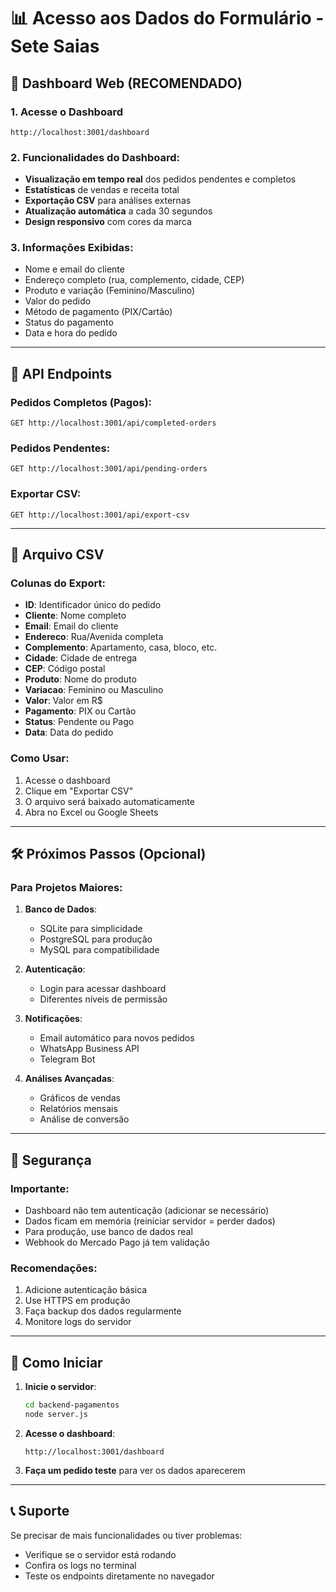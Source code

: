 # 📊 Acesso aos Dados do Formulário - Sete Saias

## 🚀 Dashboard Web (RECOMENDADO)

### 1. Acesse o Dashboard

```
http://localhost:3001/dashboard
```

### 2. Funcionalidades do Dashboard:

- **Visualização em tempo real** dos pedidos pendentes e completos
- **Estatísticas** de vendas e receita total
- **Exportação CSV** para análises externas
- **Atualização automática** a cada 30 segundos
- **Design responsivo** com cores da marca

### 3. Informações Exibidas:

- Nome e email do cliente
- Endereço completo (rua, complemento, cidade, CEP)
- Produto e variação (Feminino/Masculino)
- Valor do pedido
- Método de pagamento (PIX/Cartão)
- Status do pagamento
- Data e hora do pedido

---

## 🔧 API Endpoints

### Pedidos Completos (Pagos):

```
GET http://localhost:3001/api/completed-orders
```

### Pedidos Pendentes:

```
GET http://localhost:3001/api/pending-orders
```

### Exportar CSV:

```
GET http://localhost:3001/api/export-csv
```

---

## 📁 Arquivo CSV

### Colunas do Export:

- **ID**: Identificador único do pedido
- **Cliente**: Nome completo
- **Email**: Email do cliente
- **Endereco**: Rua/Avenida completa
- **Complemento**: Apartamento, casa, bloco, etc.
- **Cidade**: Cidade de entrega
- **CEP**: Código postal
- **Produto**: Nome do produto
- **Variacao**: Feminino ou Masculino
- **Valor**: Valor em R$
- **Pagamento**: PIX ou Cartão
- **Status**: Pendente ou Pago
- **Data**: Data do pedido

### Como Usar:

1. Acesse o dashboard
2. Clique em "Exportar CSV"
3. O arquivo será baixado automaticamente
4. Abra no Excel ou Google Sheets

---

## 🛠 Próximos Passos (Opcional)

### Para Projetos Maiores:

1. **Banco de Dados**:

   - SQLite para simplicidade
   - PostgreSQL para produção
   - MySQL para compatibilidade

2. **Autenticação**:

   - Login para acessar dashboard
   - Diferentes níveis de permissão

3. **Notificações**:

   - Email automático para novos pedidos
   - WhatsApp Business API
   - Telegram Bot

4. **Análises Avançadas**:
   - Gráficos de vendas
   - Relatórios mensais
   - Análise de conversão

---

## 🔐 Segurança

### Importante:

- Dashboard não tem autenticação (adicionar se necessário)
- Dados ficam em memória (reiniciar servidor = perder dados)
- Para produção, use banco de dados real
- Webhook do Mercado Pago já tem validação

### Recomendações:

1. Adicione autenticação básica
2. Use HTTPS em produção
3. Faça backup dos dados regularmente
4. Monitore logs do servidor

---

## 🚀 Como Iniciar

1. **Inicie o servidor**:

   ```bash
   cd backend-pagamentos
   node server.js
   ```

2. **Acesse o dashboard**:

   ```
   http://localhost:3001/dashboard
   ```

3. **Faça um pedido teste** para ver os dados aparecerem

---

## 📞 Suporte

Se precisar de mais funcionalidades ou tiver problemas:

- Verifique se o servidor está rodando
- Confira os logs no terminal
- Teste os endpoints diretamente no navegador
